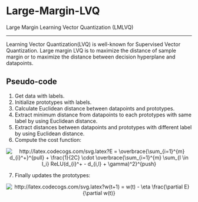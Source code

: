 # Large-Margin-LVQ
Large Margin Learning Vector Quantization (LMLVQ)

----------------------------------------------------------------------------------------------------------------------------------
Learning Vector Quantization(LVQ) is well-known for Supervised Vector Quantization. Large margin LVQ is to maximize the distance of sample margin or to maximize the distance between decision hyperplane and datapoints.

## Pseudo-code

1) Get data with labels.
2) Initialize prototypes with labels.
3) Calculate Euclidean distance between datapoints and prototypes.
4) Extract minimum distance from datapoints to each prototypes with same label by using Euclidean distance.
5) Extract distances between datapoints and prototypes with different label by using Euclidean distance.
6) Compute the cost function:

<p align="center">
  <img src="http://latex.codecogs.com/svg.latex?E&space;=&space;\overbrace{\sum_{i=1}^{m}&space;d_{i}^&plus;}^{pull}&space;&plus;&space;\frac{1}{2C}&space;\cdot&space;\overbrace{\sum_{i=1}^{m}&space;\sum_{l&space;\in&space;I_i}&space;ReLU(d_{i}^&plus;&space;-&space;d_{i,l}&space;&plus;&space;\gamma)^2}^{push}&space;" title="http://latex.codecogs.com/svg.latex?E = \overbrace{\sum_{i=1}^{m} d_{i}^+}^{pull} + \frac{1}{2C} \cdot \overbrace{\sum_{i=1}^{m} \sum_{l \in I_i} ReLU(d_{i}^+ - d_{i,l} + \gamma)^2}^{push} " />
</p>

7) Finally updates the prototypes:
<p align="center">
  <img src="http://latex.codecogs.com/svg.latex?w(t&plus;1)&space;=&space;w(t)&space;-&space;\eta&space;\frac{\partial&space;E}{\partial&space;w(t)}" title="http://latex.codecogs.com/svg.latex?w(t+1) = w(t) - \eta \frac{\partial E}{\partial w(t)}" />
</p>
